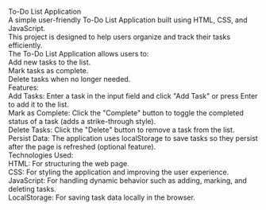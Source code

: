 To-Do List Application<br>
A simple user-friendly To-Do List Application built using HTML, CSS, and JavaScript.<br> This project is designed to help users organize and track their tasks efficiently.<br>
The To-Do List Application allows users to:<br>
    Add new tasks to the list.<br>
    Mark tasks as complete.<br>
    Delete tasks when no longer needed.<br>
Features:<br>
    Add Tasks: Enter a task in the input field and click "Add Task" or press Enter to add it to the list.<br>
    Mark as Complete: Click the "Complete" button to toggle the completed status of a task (adds a strike-through style).<br>
    Delete Tasks: Click the "Delete" button to remove a task from the list.<br>
    Persist Data: The application uses localStorage to save tasks so they persist after the page is refreshed (optional feature).<br>
Technologies Used:<br>
    HTML: For structuring the web page.<br>
    CSS: For styling the application and improving the user experience.<br>
    JavaScript: For handling dynamic behavior such as adding, marking, and deleting tasks.<br>
    LocalStorage: For saving task data locally in the browser.<br>
